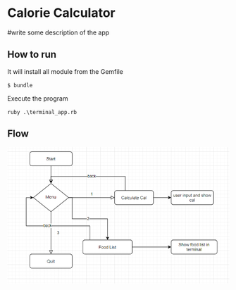 # Calorie Calculator

#write some description of the app

## How to run

It will install all module from the Gemfile

```
$ bundle

```

Execute the program

```
ruby .\terminal_app.rb

```

## Flow

![](\images\Flow.png)
